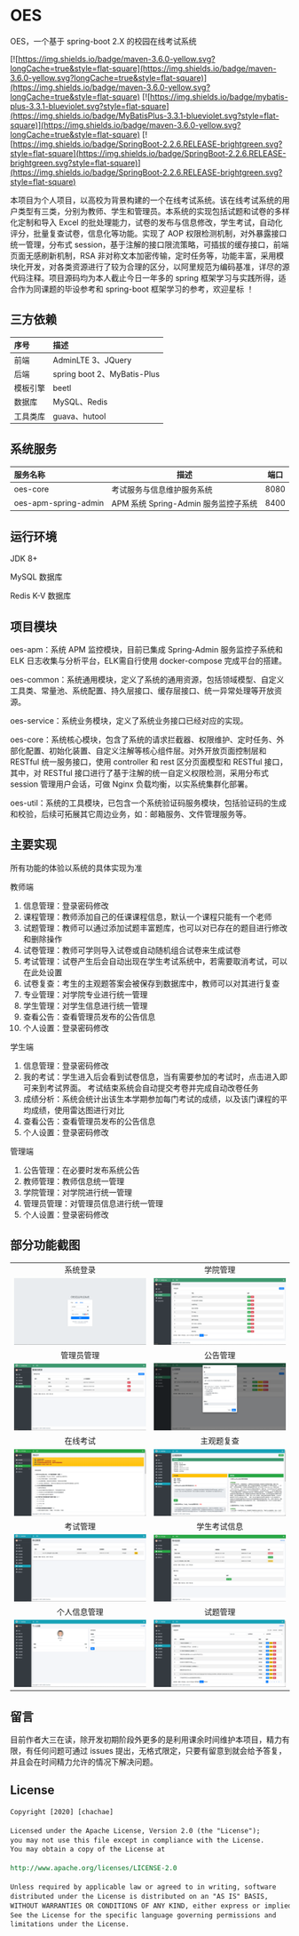 # OES

OES，一个基于 spring-boot 2.X 的校园在线考试系统

[![https://img.shields.io/badge/maven-3.6.0-yellow.svg?longCache=true&style=flat-square](https://img.shields.io/badge/maven-3.6.0-yellow.svg?longCache=true&style=flat-square)](https://img.shields.io/badge/maven-3.6.0-yellow.svg?longCache=true&style=flat-square) [![https://img.shields.io/badge/mybatis-plus-3.3.1-blueviolet.svg?style=flat-square](https://img.shields.io/badge/MyBatisPlus-3.3.1-blueviolet.svg?style=flat-square)](https://img.shields.io/badge/maven-3.6.0-yellow.svg?longCache=true&style=flat-square) [![https://img.shields.io/badge/SpringBoot-2.2.6.RELEASE-brightgreen.svg?style=flat-square](https://img.shields.io/badge/SpringBoot-2.2.6.RELEASE-brightgreen.svg?style=flat-square)](https://img.shields.io/badge/SpringBoot-2.2.6.RELEASE-brightgreen.svg?style=flat-square) 

本项目为个人项目，以高校为背景构建的一个在线考试系统。该在线考试系统的用户类型有三类，分别为教师、学生和管理员。本系统的实现包括试题和试卷的多样化定制和导入 Excel 的批处理能力，试卷的发布与信息修改，学生考试，自动化评分，批量复查试卷，信息化等功能。实现了 AOP 权限检测机制，对外暴露接口统一管理，分布式 session，基于注解的接口限流策略，可插拔的缓存接口，前端页面无感刷新机制，RSA 非对称文本加密传输，定时任务等，功能丰富，采用模块化开发，对各类资源进行了较为合理的区分，以阿里规范为编码基准，详尽的源代码注释。项目源码均为本人截止今日一年多的 spring 框架学习与实践所得，适合作为同课题的毕设参考和 spring-boot 框架学习的参考，欢迎星标 ！

## 三方依赖

| 序号     | 描述                            |
| :------- | :------------------------------ |
| 前端     | AdminLTE 3、JQuery |
| 后端     | spring boot 2、MyBatis-Plus   |
| 模板引擎 | beetl                           |
| 数据库   | MySQL、Redis                    |
| 工具类库 | guava、hutool                   |

## 系统服务

| 服务名称 | 描述                            | 端口 |
| :------- | ------------------------------- | -------- |
| oes-core | 考试服务与信息维护服务系统 | 8080 |
| oes-apm-spring-admin | APM 系统 Spring-Admin 服务监控子系统 | 8400 |

## 运行环境

JDK 8+

MySQL 数据库

Redis K-V 数据库

## 项目模块

oes-apm：系统 APM 监控模块，目前已集成 Spring-Admin 服务监控子系统和 ELK 日志收集与分析平台，ELK需自行使用 docker-compose 完成平台的搭建。

oes-common：系统通用模块，定义了系统的通用资源，包括领域模型、自定义工具类、常量池、系统配置、持久层接口、缓存层接口、统一异常处理等开放资源。

oes-service：系统业务模块，定义了系统业务接口已经对应的实现。

oes-core：系统核心模块，包含了系统的请求拦截器、权限维护、定时任务、外部化配置、初始化装置、自定义注解等核心组件层。对外开放页面控制层和 RESTful 统一服务接口，使用  controller 和 rest 区分页面模型和 RESTful 接口，其中，对 RESTful 接口进行了基于注解的统一自定义权限检测，采用分布式 session 管理用户会话，可做 Nginx 负载均衡，以实系统集群化部署。

oes-util：系统的工具模块，已包含一个系统验证码服务模块，包括验证码的生成和校验，后续可拓展其它周边业务，如：邮箱服务、文件管理服务等。

## 主要实现

所有功能的体验以系统的具体实现为准

教师端

1. 信息管理：登录密码修改
2. 课程管理：教师添加自己的任课课程信息，默认一个课程只能有一个老师
3. 试题管理：教师可以通过添加试题丰富题库，也可以对已存在的题目进行修改和删除操作
4. 试卷管理：教师可学则导入试卷或自动随机组合试卷来生成试卷
5. 考试管理：试卷产生后会自动出现在学生考试系统中，若需要取消考试，可以在此处设置
6. 试卷复查：考生的主观题答案会被保存到数据库中，教师可以对其进行复查
7. 专业管理：对学院专业进行统一管理
8. 学生管理：对学生信息进行统一管理
9. 查看公告：查看管理员发布的公告信息
10. 个人设置：登录密码修改

学生端

1. 信息管理：登录密码修改
2. 我的考试：学生进入后会看到试卷信息，当有需要参加的考试时，点击进入即可来到考试界面。 考试结束系统会自动提交考卷并完成自动改卷任务
3. 成绩分析：系统会统计出该生本学期参加每门考试的成绩，以及该门课程的平均成绩，使用雷达图进行对比
5. 查看公告：查看管理员发布的公告信息
5. 个人设置：登录密码修改

管理端

1. 公告管理：在必要时发布系统公告
2. 教师管理：教师信息统一管理
3. 学院管理：对学院进行统一管理
4. 管理员管理：对管理员信息进行统一管理
5. 个人设置：登录密码修改

## 部分功能截图

|                                                              |                                                              |
| :----------------------------------------------------------: | :----------------------------------------------------------: |
|                           系统登录                           |                           学院管理                           |
| ![](https://github.com/chachae/OES/raw/master/templates/screenshot/login.png) | ![](https://github.com/chachae/OES/raw/master/templates/screenshot/academy-manager.png) |
|                          管理员管理                          |                           公告管理                           |
| ![](https://github.com/chachae/OES/raw/master/templates/screenshot/admin-manager.png) | ![](https://github.com/chachae/OES/raw/master/templates/screenshot/announce-edit.png) |
|                           在线考试                           |                          主观题复查                          |
| ![](https://github.com/chachae/OES/raw/master/templates/screenshot/examing.png) | ![](https://github.com/chachae/OES/raw/master/templates/screenshot/review-manager.png) |
|                           考试管理                           |                         学生考试信息                         |
| ![](https://github.com/chachae/OES/raw/master/templates/screenshot/exam-manager.png) | ![](https://github.com/chachae/OES/raw/master/templates/screenshot/exam-manager2.png) |
|                         个人信息管理                         |                           试题管理                           |
| ![](https://github.com/chachae/OES/raw/master/templates/screenshot/update-password.png) | ![](https://github.com/chachae/OES/raw/master/templates/screenshot/question-manager.png) |

## 留言

目前作者大三在读，除开发初期阶段外更多的是利用课余时间维护本项目，精力有限，有任何问题可通过 issues 提出，无格式限定，只要有留意到就会给予答复，并且会在时间精力允许的情况下解决问题。

## License

```reStructuredText
Copyright [2020] [chachae]

Licensed under the Apache License, Version 2.0 (the "License");
you may not use this file except in compliance with the License.
You may obtain a copy of the License at

http://www.apache.org/licenses/LICENSE-2.0

Unless required by applicable law or agreed to in writing, software
distributed under the License is distributed on an "AS IS" BASIS,
WITHOUT WARRANTIES OR CONDITIONS OF ANY KIND, either express or implied.
See the License for the specific language governing permissions and
limitations under the License.
```









